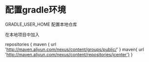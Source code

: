 #  配置gradle环境

GRADLE_USER_HOME 配置本地仓库

在本地项目中加入

 repositories {
        maven { url 'http://maven.aliyun.com/nexus/content/groups/public/' }
                maven{ url 'http://maven.aliyun.com/nexus/content/repositories/jcenter'}
    }